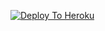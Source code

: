 [![Deploy To Heroku](https://www.herokucdn.com/deploy/button.svg)](https://heroku.com/deploy?template=https://github.com/Krishna00008/saks)
